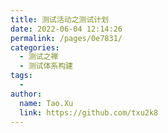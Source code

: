 ```yaml
---
title: 测试活动之测试计划
date: 2022-06-04 12:14:26
permalink: /pages/0e7831/
categories:
  - 测试之禅
  - 测试体系构建
tags:
  - 
author: 
  name: Tao.Xu
  link: https://github.com/txu2k8
---
```

